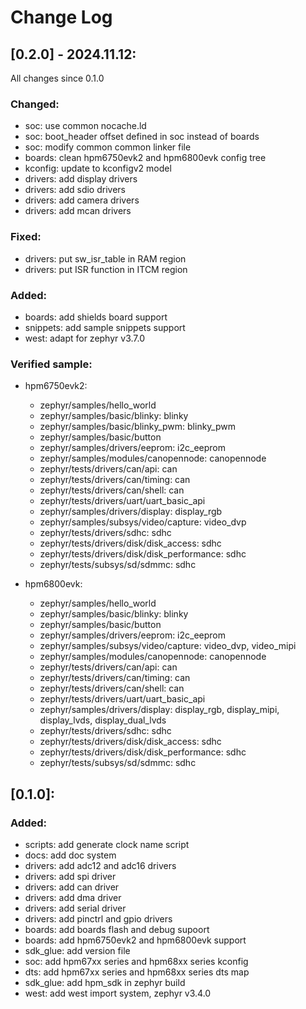 # Change Log

## [0.2.0] - 2024.11.12:

All changes since 0.1.0

### Changed:
  - soc: use common nocache.ld
  - soc: boot_header offset defined in soc instead of boards
  - soc: modify common common linker file
  - boards: clean hpm6750evk2 and hpm6800evk config tree
  - kconfig: update to kconfigv2 model
  - drivers: add display drivers
  - drivers: add sdio drivers
  - drivers: add camera drivers
  - drivers: add mcan drivers

### Fixed:
  - drivers: put sw_isr_table in RAM region
  - drivers: put ISR function in ITCM region

### Added:
  - boards: add shields board support
  - snippets: add sample snippets support
  - west: adapt for zephyr v3.7.0

### Verified sample:
- hpm6750evk2:
  - zephyr/samples/hello_world
  - zephyr/samples/basic/blinky: blinky
  - zephyr/samples/basic/blinky_pwm: blinky_pwm
  - zephyr/samples/basic/button
  - zephyr/samples/drivers/eeprom: i2c_eeprom
  - zephyr/samples/modules/canopennode: canopennode
  - zephyr/tests/drivers/can/api: can
  - zephyr/tests/drivers/can/timing: can
  - zephyr/tests/drivers/can/shell: can
  - zephyr/tests/drivers/uart/uart_basic_api
  - zephyr/samples/drivers/display: display_rgb
  - zephyr/samples/subsys/video/capture: video_dvp
  - zephyr/tests/drivers/sdhc: sdhc
  - zephyr/tests/drivers/disk/disk_access: sdhc
  - zephyr/tests/drivers/disk/disk_performance: sdhc
  - zephyr/tests/subsys/sd/sdmmc: sdhc

- hpm6800evk:
  - zephyr/samples/hello_world
  - zephyr/samples/basic/blinky: blinky
  - zephyr/samples/basic/button
  - zephyr/samples/drivers/eeprom: i2c_eeprom
  - zephyr/samples/subsys/video/capture: video_dvp, video_mipi
  - zephyr/samples/modules/canopennode: canopennode
  - zephyr/tests/drivers/can/api: can
  - zephyr/tests/drivers/can/timing: can
  - zephyr/tests/drivers/can/shell: can
  - zephyr/tests/drivers/uart/uart_basic_api
  - zephyr/samples/drivers/display: display_rgb, display_mipi, display_lvds, display_dual_lvds
  - zephyr/tests/drivers/sdhc: sdhc
  - zephyr/tests/drivers/disk/disk_access: sdhc
  - zephyr/tests/drivers/disk/disk_performance: sdhc
  - zephyr/tests/subsys/sd/sdmmc: sdhc

## [0.1.0]:

### Added:
  - scripts: add generate clock name script 
  - docs: add doc system
  - drivers: add adc12 and adc16 drivers
  - drivers: add spi driver
  - drivers: add can driver
  - drivers: add dma driver 
  - drivers: add serial driver
  - drivers: add pinctrl and gpio drivers
  - boards: add boards flash and debug supoort
  - boards: add hpm6750evk2 and hpm6800evk support
  - sdk_glue: add version file
  - soc: add hpm67xx series and hpm68xx series kconfig
  - dts: add hpm67xx series and hpm68xx series dts map
  - sdk_glue: add hpm_sdk in zephyr build
  - west: add west import system, zephyr v3.4.0

